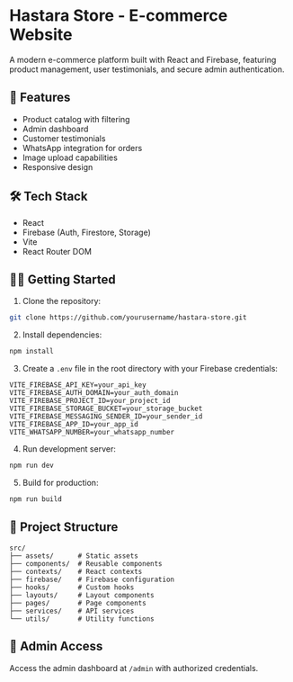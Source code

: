 # Hastara Store - E-commerce Website

A modern e-commerce platform built with React and Firebase, featuring product management, user testimonials, and secure admin authentication.

## 🚀 Features

- Product catalog with filtering
- Admin dashboard
- Customer testimonials
- WhatsApp integration for orders
- Image upload capabilities
- Responsive design

## 🛠️ Tech Stack

- React
- Firebase (Auth, Firestore, Storage)
- Vite
- React Router DOM

## 🏃‍♂️ Getting Started

1. Clone the repository:
```bash
git clone https://github.com/yourusername/hastara-store.git
```

2. Install dependencies:
```bash
npm install
```

3. Create a `.env` file in the root directory with your Firebase credentials:
```env
VITE_FIREBASE_API_KEY=your_api_key
VITE_FIREBASE_AUTH_DOMAIN=your_auth_domain
VITE_FIREBASE_PROJECT_ID=your_project_id
VITE_FIREBASE_STORAGE_BUCKET=your_storage_bucket
VITE_FIREBASE_MESSAGING_SENDER_ID=your_sender_id
VITE_FIREBASE_APP_ID=your_app_id
VITE_WHATSAPP_NUMBER=your_whatsapp_number
```

4. Run development server:
```bash
npm run dev
```

5. Build for production:
```bash
npm run build
```

## 📁 Project Structure

```
src/
├── assets/      # Static assets
├── components/  # Reusable components
├── contexts/    # React contexts
├── firebase/    # Firebase configuration
├── hooks/       # Custom hooks
├── layouts/     # Layout components
├── pages/       # Page components
├── services/    # API services
└── utils/       # Utility functions
```

## 🔐 Admin Access

Access the admin dashboard at `/admin` with authorized credentials.